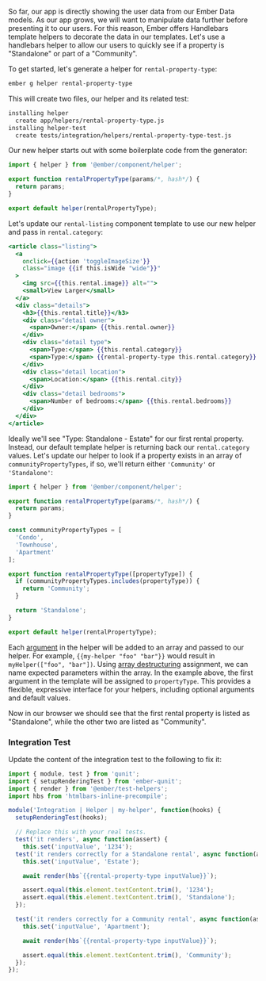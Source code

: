 So far, our app is directly showing the user data from our Ember Data models.
As our app grows, we will want to manipulate data further before presenting it to our users.
For this reason, Ember offers Handlebars template helpers to decorate the data in our templates.
Let's use a handlebars helper to allow our users to quickly see if a property is "Standalone" or part of a "Community".

To get started, let's generate a helper for `rental-property-type`:

```bash
ember g helper rental-property-type
```

This will create two files, our helper and its related test:

```bash
installing helper
  create app/helpers/rental-property-type.js
installing helper-test
  create tests/integration/helpers/rental-property-type-test.js
```

Our new helper starts out with some boilerplate code from the generator:

```javascript {data-filename=app/helpers/rental-property-type.js}
import { helper } from '@ember/component/helper';

export function rentalPropertyType(params/*, hash*/) {
  return params;
}

export default helper(rentalPropertyType);
```

Let's update our `rental-listing` component template to use our new helper and pass in `rental.category`:

```handlebars {data-filename="app/templates/components/rental-listing.hbs" data-diff="-15,+16"}
<article class="listing">
  <a
    onclick={{action 'toggleImageSize'}}
    class="image {{if this.isWide "wide"}}"
  >
    <img src={{this.rental.image}} alt="">
    <small>View Larger</small>
  </a>
  <div class="details">
    <h3>{{this.rental.title}}</h3>
    <div class="detail owner">
      <span>Owner:</span> {{this.rental.owner}}
    </div>
    <div class="detail type">
      <span>Type:</span> {{this.rental.category}}
      <span>Type:</span> {{rental-property-type this.rental.category}} - {{this.rental.category}}
    </div>
    <div class="detail location">
      <span>Location:</span> {{this.rental.city}}
    </div>
    <div class="detail bedrooms">
      <span>Number of bedrooms:</span> {{this.rental.bedrooms}}
    </div>
  </div>
</article>
```

Ideally we'll see "Type: Standalone - Estate" for our first rental property.
Instead, our default template helper is returning back our `rental.category` values.
Let's update our helper to look if a property exists in an array of `communityPropertyTypes`,
if so, we'll return either `'Community'` or `'Standalone'`:

```javascript {data-filename="app/helpers/rental-property-type.js" data-diff="-3,-4,-5,+7,+8,+9,+10,+11,+13,+14,+15,+16,+18,+19"}
import { helper } from '@ember/component/helper';

export function rentalPropertyType(params/*, hash*/) {
  return params;
}

const communityPropertyTypes = [
  'Condo',
  'Townhouse',
  'Apartment'
];

export function rentalPropertyType([propertyType]) {
  if (communityPropertyTypes.includes(propertyType)) {
    return 'Community';
  }

  return 'Standalone';
}

export default helper(rentalPropertyType);
```

Each [argument](../templates/writing-helpers/#toc_helper-arguments) in the helper will be added to an array and passed to our helper. For example, `{{my-helper "foo" "bar"}}` would result in `myHelper(["foo", "bar"])`. Using [array destructuring](https://developer.mozilla.org/en-US/docs/Web/JavaScript/Reference/Operators/Destructuring_assignment) assignment, we can name expected parameters within the array. In the example above, the first argument in the template will be assigned to `propertyType`. This provides a flexible, expressive interface for your helpers, including optional arguments and default values.

Now in our browser we should see that the first rental property is listed as "Standalone",
while the other two are listed as "Community".


### Integration Test

Update the content of the integration test to the following to fix it:

```javascript {data-filename="tests/integration/helpers/rental-property-type-test.js" data-diff="-9,-10,-11,-17,+12,+13,+18,+21,+22,+23,+24,+25,+26,+27"}
import { module, test } from 'qunit';
import { setupRenderingTest } from 'ember-qunit';
import { render } from '@ember/test-helpers';
import hbs from 'htmlbars-inline-precompile';

module('Integration | Helper | my-helper', function(hooks) {
  setupRenderingTest(hooks);

  // Replace this with your real tests.
  test('it renders', async function(assert) {
    this.set('inputValue', '1234');
  test('it renders correctly for a Standalone rental', async function(assert) {
    this.set('inputValue', 'Estate');

    await render(hbs`{{rental-property-type inputValue}}`);

    assert.equal(this.element.textContent.trim(), '1234');
    assert.equal(this.element.textContent.trim(), 'Standalone');
  });

  test('it renders correctly for a Community rental', async function(assert) {
    this.set('inputValue', 'Apartment');

    await render(hbs`{{rental-property-type inputValue}}`);

    assert.equal(this.element.textContent.trim(), 'Community');
  });
});
```

<!-- eof - needed for pages that end in a code block  -->
